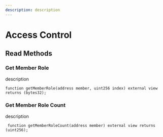 ```yaml
---
description: description
---
```


# Access Control

## Read Methods&#x20;

### Get Member Role

description

```solidity
function getMemberRole(address member, uint256 index) external view returns (bytes32);
```

### Get Member Role Count

description

```solidity
 function getMemberRoleCount(address member) external view returns (uint256);
```
